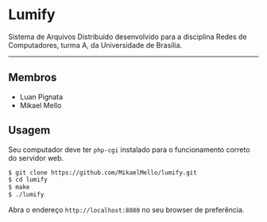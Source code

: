# Lumify

Sistema de Arquivos Distribuído desenvolvido para a disciplina Redes de Computadores, turma A, da Universidade de Brasília.

---

## Membros
 * Luan Pignata
 * Mikael Mello

## Usagem

Seu computador deve ter `php-cgi` instalado para o funcionamento correto do servidor web.

```bash
$ git clone https://github.com/MikaelMello/lumify.git
$ cd lumify
$ make
$ ./lumify
```

Abra o endereço `http://localhost:8080` no seu browser de preferência.
